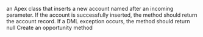 an Apex class that inserts a new account named after an incoming parameter. If the account is successfully inserted, the method should return the account record. If a DML exception occurs, the method should return null
Create an opportunity method